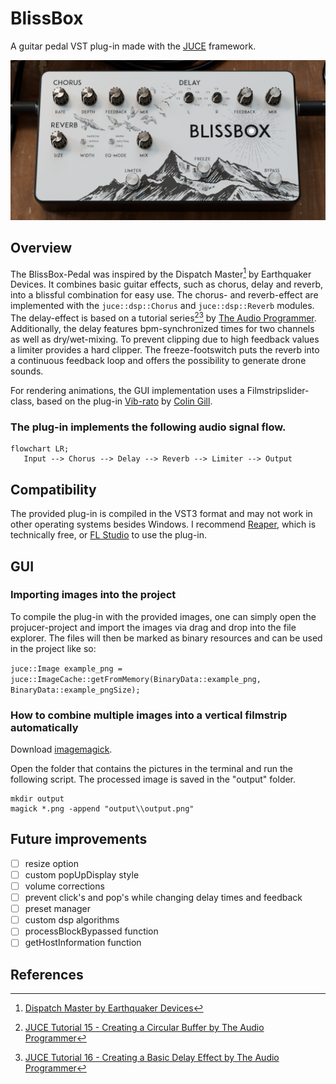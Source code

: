 # BlissBox
A guitar pedal VST plug-in made with the [JUCE](https://juce.com/) framework.

<img src= "Design/Images/background.png" >

## Overview

The BlissBox-Pedal was inspired by the Dispatch Master[^1] by Earthquaker Devices. It combines basic guitar effects, such as chorus, delay and reverb, into a blissful combination for easy use.
The chorus- and reverb-effect are implemented with the `juce::dsp::Chorus` and `juce::dsp::Reverb` modules. The delay-effect is based on a tutorial series[^2][^3] by 
[The Audio Programmer](https://www.theaudioprogrammer.com/). Additionally, the delay features bpm-synchronized times for two channels as well as dry/wet-mixing. To prevent clipping due to high feedback values a limiter provides a hard clipper. The freeze-footswitch puts the reverb into a continuous feedback loop and offers the possibility to generate drone sounds.

For rendering animations, the GUI implementation uses a Filmstripslider-class, based on the plug-in 
[Vib-rato](https://github.com/ColinGill/AudioPlugIn---Vibe-rato) by [Colin Gill](https://github.com/ColinGill/).

### The plug-in implements the following audio signal flow. 

```mermaid
flowchart LR;
   Input --> Chorus --> Delay --> Reverb --> Limiter --> Output
```
## Compatibility

The provided plug-in is compiled in the VST3 format and may not work in other operating systems besides Windows. I recommend [Reaper](https://www.reaper.fm/), which is technically free, or [FL Studio](https://www.image-line.com/) to use the plug-in.

## GUI

### Importing images into the project

To compile the plug-in with the provided images, one can simply open the projucer-project and import the images via drag and drop into the file explorer. The files will then be marked as binary resources and can be used in the project like so:

`juce::Image example_png = juce::ImageCache::getFromMemory(BinaryData::example_png, BinaryData::example_pngSize);`

### How to combine multiple images into a vertical filmstrip automatically

Download [imagemagick](https://imagemagick.org/script/download.php).

Open the folder that contains the pictures in the terminal and run the following script. 
The processed image is saved in the "output" folder.

```
mkdir output
magick *.png -append "output\\output.png"
```

## Future improvements

- [ ] resize option
- [ ] custom popUpDisplay style
- [ ] volume corrections
- [ ] prevent click's and pop's while changing delay times and feedback
- [ ] preset manager
- [ ] custom dsp algorithms
- [ ] processBlockBypassed function
- [ ] getHostInformation function

## References

[^1]: [Dispatch Master by Earthquaker Devices](https://www.earthquakerdevices.com/dispatch-master)

[^2]: [JUCE Tutorial 15 - Creating a Circular Buffer by The Audio Programmer](https://www.youtube.com/watch?v=2oCb3SXBcTI)

[^3]: [JUCE Tutorial 16 - Creating a Basic Delay Effect by The Audio Programmer](https://www.youtube.com/watch?v=eA5Mhbric6Y)

